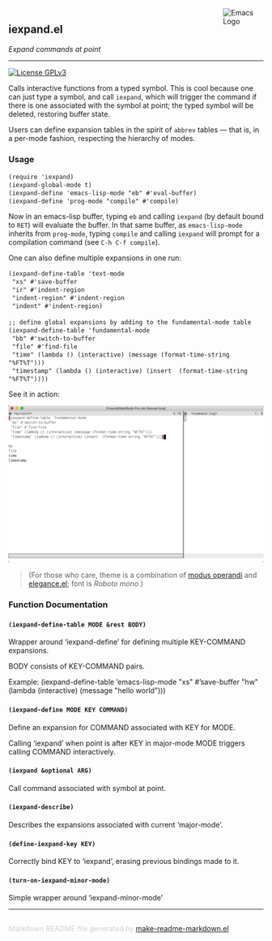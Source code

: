 <img src="https://www.gnu.org/software/emacs/images/emacs.png" alt="Emacs Logo" width="80" height="80" align="right">

## iexpand.el
*Expand commands at point*

---
[![License GPLv3](https://img.shields.io/badge/license-GPL_v3-green.svg)](http://www.gnu.org/licenses/gpl-3.0.html)

Calls interactive functions from a typed symbol. This is cool
because one can just type a symbol, and call `iexpand`, which
will trigger the command if there is one associated with the symbol
at point; the typed symbol will be deleted, restoring buffer state.

Users can define expansion tables in the spirit of `abbrev`
tables — that is, in a per-mode fashion, respecting the hierarchy
of modes.

### Usage


```emacs-lisp
(require 'iexpand)
(iexpand-global-mode t)
(iexpand-define 'emacs-lisp-mode "eb" #'eval-buffer)
(iexpand-define 'prog-mode "compile" #'compile)
```

Now in an emacs-lisp buffer, typing `eb` and calling
`iexpand` (by default bound to `RET`) will evaluate the buffer.
In that same buffer, as `emacs-lisp-mode` inherits from
`prog-mode`, typing `compile` and calling `iexpand` will
prompt for a compilation command (see `C-h C-f compile`).

One can also define multiple expansions in one run:

```emacs-lisp
(iexpand-define-table 'text-mode
 "xs" #'save-buffer
 "ir" #'indent-region
 "indent-region" #'indent-region
 "indent" #'indent-region)

;; define global expansions by adding to the fundamental-mode table
(iexpand-define-table 'fundamental-mode
 "bb" #'switch-to-buffer
 "file" #'find-file
 "time" (lambda () (interactive) (message (format-time-string "%FT%T")))
 "timestamp" (lambda () (interactive) (insert  (format-time-string "%FT%T"))))

```

See it in action:

![screencast](doc/screencast.gif)

> (For those who care, theme is a combination of [modus
operandi](https://gitlab.com/protesilaos/modus-themes)
and [elegance.el](https://github.com/rougier/elegant-emacs); font
is *Roboto mono*.)

### Function Documentation


#### `(iexpand-define-table MODE &rest BODY)`

Wrapper around ‘iexpand-define’ for defining multiple KEY-COMMAND expansions.

BODY consists of KEY-COMMAND pairs.

Example:
(iexpand-define-table ’emacs-lisp-mode
  "xs" #’save-buffer
  "hw" (lambda (interactive) (message "hello world")))

#### `(iexpand-define MODE KEY COMMAND)`

Define an expansion for COMMAND associated with KEY for MODE.

Calling ‘iexpand’ when point is after KEY in major-mode
MODE triggers calling COMMAND interactively.

#### `(iexpand &optional ARG)`

Call command associated with symbol at point.

#### `(iexpand-describe)`

Describes the expansions associated with current ‘major-mode’.

#### `(define-iexpand-key KEY)`

Correctly bind KEY to ‘iexpand’, erasing previous bindings
made to it.

#### `(turn-on-iexpand-minor-mode)`

Simple wrapper around ‘iexpand-minor-mode’

-----
<div style="padding-top:15px;color: #d0d0d0;">
Markdown README file generated by
<a href="https://github.com/mgalgs/make-readme-markdown">make-readme-markdown.el</a>
</div>
